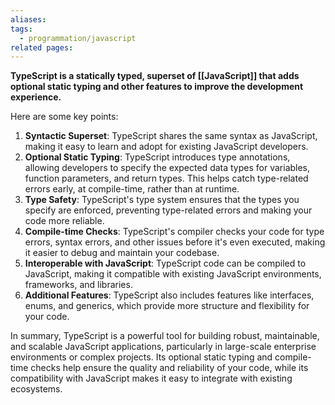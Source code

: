 ```yaml
---
aliases: 
tags:
  - programmation/javascript
related pages:
---
```

**TypeScript is a statically typed, superset of [[JavaScript]] that adds optional static typing and other features to improve the development experience.**

Here are some key points:

1. **Syntactic Superset**: TypeScript shares the same syntax as JavaScript, making it easy to learn and adopt for existing JavaScript developers.
2. **Optional Static Typing**: TypeScript introduces type annotations, allowing developers to specify the expected data types for variables, function parameters, and return types. This helps catch type-related errors early, at compile-time, rather than at runtime.
3. **Type Safety**: TypeScript's type system ensures that the types you specify are enforced, preventing type-related errors and making your code more reliable.
4. **Compile-time Checks**: TypeScript's compiler checks your code for type errors, syntax errors, and other issues before it's even executed, making it easier to debug and maintain your codebase.
5. **Interoperable with JavaScript**: TypeScript code can be compiled to JavaScript, making it compatible with existing JavaScript environments, frameworks, and libraries.
6. **Additional Features**: TypeScript also includes features like interfaces, enums, and generics, which provide more structure and flexibility for your code.

In summary, TypeScript is a powerful tool for building robust, maintainable, and scalable JavaScript applications, particularly in large-scale enterprise environments or complex projects. Its optional static typing and compile-time checks help ensure the quality and reliability of your code, while its compatibility with JavaScript makes it easy to integrate with existing ecosystems.
